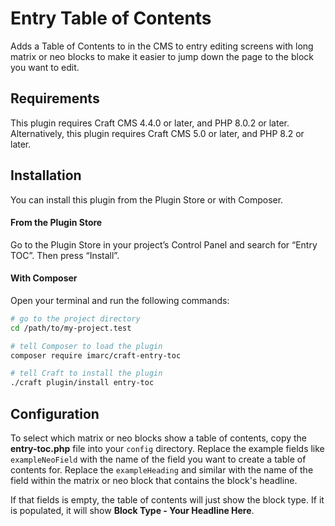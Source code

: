 # Entry Table of Contents

Adds a Table of Contents to in the CMS to entry editing screens with long matrix or neo blocks to make it easier to jump down the page to the block you want to edit.

## Requirements

This plugin requires Craft CMS 4.4.0 or later, and PHP 8.0.2 or later.
Alternatively, this plugin requires Craft CMS 5.0 or later, and PHP 8.2 or later.

## Installation

You can install this plugin from the Plugin Store or with Composer.

#### From the Plugin Store

Go to the Plugin Store in your project’s Control Panel and search for “Entry TOC”. Then press “Install”.

#### With Composer

Open your terminal and run the following commands:

```bash
# go to the project directory
cd /path/to/my-project.test

# tell Composer to load the plugin
composer require imarc/craft-entry-toc

# tell Craft to install the plugin
./craft plugin/install entry-toc
```

## Configuration

To select which matrix or neo blocks show a table of contents, copy the **entry-toc.php** file into your `config` directory. Replace the example fields like `exampleNeoField` with the name of the field you want to create a table of contents for. Replace the `exampleHeading` and similar with the name of the field within the matrix or neo block that contains the block's headline.

If that fields is empty, the table of contents will just show the block type. If it is populated, it will show **Block Type - Your Headline Here**.
